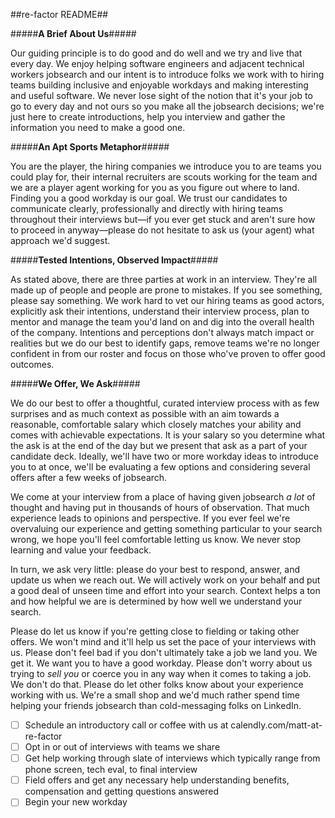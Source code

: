 ##re-factor README##

#####**A Brief About Us**#####

Our guiding principle is to do good and do well and we try and live that every day. We enjoy helping software engineers and adjacent technical workers jobsearch and our intent is to introduce folks we work with to hiring teams building inclusive and enjoyable workdays and making interesting and useful software. We never lose sight of the notion that it's your job to go to every day and not ours so you make all the jobsearch decisions; we're just here to create introductions, help you interview and gather the information you need to make a good one.

#####**An Apt Sports Metaphor**#####

You are the player, the hiring companies we introduce you to are teams you could play for, their internal recruiters are scouts working for the team and we are a player agent working for you as you figure out where to land. Finding you a good workday is our goal. We trust our candidates to communicate clearly, professionally and directly with hiring teams throughout their interviews but—if you ever get stuck and aren't sure how to proceed in anyway—please do not hesitate to ask us (your agent) what approach we'd suggest.

#####**Tested Intentions, Observed Impact**#####

As stated above, there are three parties at work in an interview. They're all made up of people and people are prone to mistakes. If you see something, please say something. We work hard to vet our hiring teams as good actors, explicitly ask their intentions, understand their interview process, plan to mentor and manage the team you'd land on and dig into the overall health of the company. Intentions and perceptions don't always match impact or realities but we do our best to identify gaps, remove teams we're no longer confident in from our roster and focus on those who've proven to offer good outcomes.

#####**We Offer, We Ask**#####

We do our best to offer a thoughtful, curated interview process with as few surprises and as much context as possible with an aim towards a reasonable, comfortable salary which closely matches your ability and comes with achievable expectations. It is your salary so you determine what the ask is at the end of the day but we present that ask as a part of your candidate deck. Ideally, we'll have two or more workday ideas to introduce you to at once, we'll be evaluating a few options and considering several offers after a few weeks of jobsearch.

We come at your interview from a place of having given jobsearch _a lot_ of thought and having put in thousands of hours of observation. That much experience leads to opinions and perspective. If you ever feel we're overvaluing our experience and getting something particular to your search wrong, we hope you'll feel comfortable letting us know. We never stop learning and value your feedback.

In turn, we ask very little: please do your best to respond, answer, and update us when we reach out. We will actively work on your behalf and put a good deal of unseen time and effort into your search. Context helps a ton and how helpful we are is determined by how well we understand your search.

Please do let us know if you're getting close to fielding or taking other offers. We won't mind and it'll help us set the pace of your interviews with us. Please don't feel bad if you don't ultimately take a job we land you. We get it. We want you to have a good workday. Please don't worry about us trying to _sell you_ or coerce you in any way when it comes to taking a job. We don't do that. Please do let other folks know about your experience working with us. We're a small shop and we'd much rather spend time helping your friends jobsearch than cold-messaging folks on LinkedIn.

- [ ] Schedule an introductory call or coffee with us at calendly.com/matt-at-re-factor
- [ ] Opt in or out of interviews with teams we share
- [ ] Get help working through slate of interviews which typically range from phone screen, tech eval, to final interview
- [ ] Field offers and get any necessary help understanding benefits, compensation and getting questions answered
- [ ] Begin your new workday
